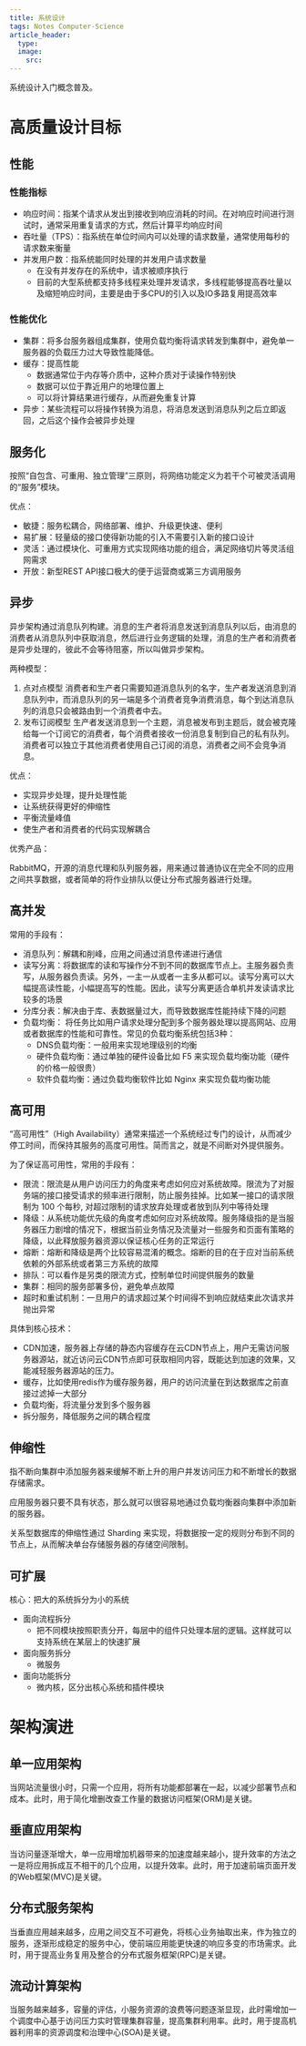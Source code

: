 ```yaml
---
title: 系统设计
tags: Notes Computer-Science
article_header:
  type: 
  image:
    src: 
---
```


系统设计入门概念普及。

<!--more-->

# 高质量设计目标


## 性能


### 性能指标


- 响应时间：指某个请求从发出到接收到响应消耗的时间。在对响应时间进行测试时，通常采用重复请求的方式，然后计算平均响应时间
- 吞吐量（TPS）：指系统在单位时间内可以处理的请求数量，通常使用每秒的请求数来衡量
- 并发用户数：指系统能同时处理的并发用户请求数量
   - 在没有并发存在的系统中，请求被顺序执行
   - 目前的大型系统都支持多线程来处理并发请求，多线程能够提高吞吐量以及缩短响应时间，主要是由于多CPU的引入以及IO多路复用提高效率



### 性能优化


- 集群：将多台服务器组成集群，使用负载均衡将请求转发到集群中，避免单一服务器的负载压力过大导致性能降低。
- 缓存：提高性能
   - 数据通常位于内存等介质中，这种介质对于读操作特别快
   - 数据可以位于靠近用户的地理位置上
   - 可以将计算结果进行缓存，从而避免重复计算
- 异步：某些流程可以将操作转换为消息，将消息发送到消息队列之后立即返回，之后这个操作会被异步处理



## 服务化


按照“自包含、可重用、独立管理”三原则，将网络功能定义为若干个可被灵活调用的“服务”模块。


优点：


- 敏捷：服务松耦合，网络部署、维护、升级更快速、便利
- 易扩展：轻量级的接口使得新功能的引入不需要引入新的接口设计
- 灵活：通过模块化、可重用方式实现网络功能的组合，满足网络切片等灵活组网需求
- 开放：新型REST API接口极大的便于运营商或第三方调用服务



## 异步


异步架构通过消息队列构建。消息的生产者将消息发送到消息队列以后，由消息的消费者从消息队列中获取消息，然后进行业务逻辑的处理，消息的生产者和消费者是异步处理的，彼此不会等待阻塞，所以叫做异步架构。


两种模型：


1. 点对点模型
消费者和生产者只需要知道消息队列的名字，生产者发送消息到消息队列中，而消息队列的另一端是多个消费者竞争消费消息，每个到达消息队列的消息只会被路由到一个消费者中去。
1. 发布订阅模型
生产者发送消息到一个主题，消息被发布到主题后，就会被克隆给每一个订阅它的消费者，每个消费者接收一份消息复制到自己的私有队列。消费者可以独立于其他消费者使用自己订阅的消息，消费者之间不会竞争消息。



优点：


- 实现异步处理，提升处理性能
- 让系统获得更好的伸缩性
- 平衡流量峰值
- 使生产者和消费者的代码实现解耦合



优秀产品：


RabbitMQ，开源的消息代理和队列服务器，用来通过普通协议在完全不同的应用之间共享数据，或者简单的将作业排队以便让分布式服务器进行处理。


## 高并发


常用的手段有：


- 消息队列：解耦和削峰，应用之间通过消息传递进行通信
- 读写分离：将数据库的读和写操作分不到不同的数据库节点上。主服务器负责写，从服务器负责读。另外，一主一从或者一主多从都可以。读写分离可以大幅提高读性能，小幅提高写的性能。因此，读写分离更适合单机并发读请求比较多的场景
- 分库分表：解决由于库、表数据量过大，而导致数据库性能持续下降的问题
- 负载均衡： 将任务比如用户请求处理分配到多个服务器处理以提高网站、应用或者数据库的性能和可靠性。常见的负载均衡系统包括3种：
   - DNS负载均衡：一般用来实现地理级别的均衡
   - 硬件负载均衡：通过单独的硬件设备比如 F5 来实现负载均衡功能（硬件的价格一般很贵）
   - 软件负载均衡：通过负载均衡软件比如 Nginx 来实现负载均衡功能



## 高可用


“高可用性”（High Availability）通常来描述一个系统经过专门的设计，从而减少停工时间，而保持其服务的高度可用性。简而言之，就是不间断对外提供服务。


为了保证高可用性，常用的手段有：


- 限流：限流是从用户访问压力的角度来考虑如何应对系统故障。限流为了对服务端的接口接受请求的频率进行限制，防止服务挂掉。比如某一接口的请求限制为 100 个每秒, 对超过限制的请求放弃处理或者放到队列中等待处理
- 降级：从系统功能优先级的角度考虑如何应对系统故障。服务降级指的是当服务器压力剧增的情况下，根据当前业务情况及流量对一些服务和页面有策略的降级，以此释放服务器资源以保证核心任务的正常运行
- 熔断：熔断和降级是两个比较容易混淆的概念。熔断的目的在于应对当前系统依赖的外部系统或者第三方系统的故障
- 排队：可以看作是另类的限流方式，控制单位时间提供服务的数量
- 集群：相同的服务部署多份，避免单点故障
- 超时和重试机制：一旦用户的请求超过某个时间得不到响应就结束此次请求并抛出异常



具体到核心技术：


- CDN加速，服务器上存储的静态内容缓存在云CDN节点上，用户无需访问服务器源站，就近访问云CDN节点即可获取相同内容，既能达到加速的效果，又能减轻服务器源站的压力。
- 缓存，比如使用redis作为缓存服务器，用户的访问流量在到达数据库之前直接过滤掉一大部分
- 负载均衡，将流量分发到多个服务器
- 拆分服务，降低服务之间的耦合程度



## 伸缩性


指不断向集群中添加服务器来缓解不断上升的用户并发访问压力和不断增长的数据存储需求。


应用服务器只要不具有状态，那么就可以很容易地通过负载均衡器向集群中添加新的服务器。


关系型数据库的伸缩性通过 Sharding 来实现，将数据按一定的规则分布到不同的节点上，从而解决单台存储服务器的存储空间限制。


## 可扩展


核心：把大的系统拆分为小的系统


- 面向流程拆分
   - 把不同模块按照职责分开，每层中的组件只处理本层的逻辑。这样就可以支持系统在某层上的快速扩展
- 面向服务拆分
   - 微服务
- 面向功能拆分
   - 微内核，区分出核心系统和插件模块



# 架构演进


## 单一应用架构


当网站流量很小时，只需一个应用，将所有功能都部署在一起，以减少部署节点和成本。此时，用于简化增删改查工作量的数据访问框架(ORM)是关键。


## 垂直应用架构


当访问量逐渐增大，单一应用增加机器带来的加速度越来越小，提升效率的方法之一是将应用拆成互不相干的几个应用，以提升效率。此时，用于加速前端页面开发的Web框架(MVC)是关键。


## 分布式服务架构


当垂直应用越来越多，应用之间交互不可避免，将核心业务抽取出来，作为独立的服务，逐渐形成稳定的服务中心，使前端应用能更快速的响应多变的市场需求。此时，用于提高业务复用及整合的分布式服务框架(RPC)是关键。


## 流动计算架构


当服务越来越多，容量的评估，小服务资源的浪费等问题逐渐显现，此时需增加一个调度中心基于访问压力实时管理集群容量，提高集群利用率。此时，用于提高机器利用率的资源调度和治理中心(SOA)是关键。
